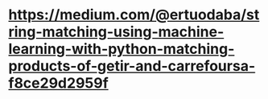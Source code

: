 # https://medium.com/@ertuodaba/string-matching-using-machine-learning-with-python-matching-products-of-getir-and-carrefoursa-f8ce29d2959f
